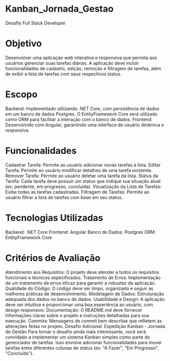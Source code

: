# Kanban_Jornada_Gestao
Desafio Full Stack Developer

# Objetivo
Desenvolver uma aplicação web interativa e responsiva que permita aos usuários gerenciar suas tarefas diárias. A aplicação deve incluir funcionalidades de cadastro, edição, remoção e filtragem de tarefas, além de exibir a lista de tarefas com seus respectivos status.

# Escopo
Backend: Implementado utilizando .NET Core, com persistência de dados em um banco de dados Postgres. O EntityFramework Core será utilizado como ORM para facilitar a interação com o banco de dados.
Frontend: Desenvolvido com Angular, garantindo uma interface de usuário dinâmica e responsiva.

# Funcionalidades
 Cadastrar Tarefa: Permite ao usuário adicionar novas tarefas à lista.
 Editar Tarefa: Permite ao usuário modificar detalhes de uma tarefa existente.
 Remover Tarefa: Permite ao usuário deletar uma tarefa da lista.
 Status da Tarefa: Cada tarefa deve possuir um status que indique sua situação atual (ex: pendente, em progresso, concluída).
 Visualização da Lista de Tarefas: Exibe todas as tarefas cadastradas.
 Filtragem de Tarefas: Permite ao usuário filtrar a lista de tarefas com base em seu status.

# Tecnologias Utilizadas
Backend: .NET Core
Frontend: Angular
Banco de Dados: Postgres
ORM: EntityFramework Core

# Critérios de Avaliação
Atendimento aos Requisitos: O projeto deve atender a todos os requisitos funcionais e técnicos especificados.
Tratamento de Erros: Implementação de um tratamento de erros eficaz para garantir a robustez da aplicação.
Qualidade do Código: O código deve ser limpo, organizado e seguir as melhores práticas de desenvolvimento.
Modelagem de Dados: Estruturação adequada dos dados no banco de dados.
Usabilidade e Design: A aplicação deve ser intuitiva e proporcionar uma boa experiência ao usuário, com design responsivo.
Documentação: O README.md deve fornecer informações claras sobre o projeto e instruções detalhadas para sua execução.
Commits: Mensagens de commit bem descritas que refletem as alterações feitas no projeto.
Desafio Adicional: Expedição Kanban - Jornada de Gestão
Para tornar o desafio ainda mais interessante, você será convidado a implementar um sistema Kanban simples como parte do gerenciador de tarefas. Isso envolve adicionar funcionalidades para mover tarefas entre diferentes colunas de status (ex: "A Fazer", "Em Progresso", "Concluído").
